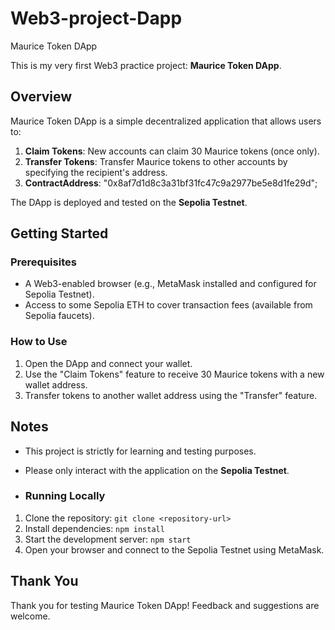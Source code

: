 # Web3-project-Dapp
  Maurice Token DApp

This is my very first Web3 practice project: **Maurice Token DApp**.

## Overview

Maurice Token DApp is a simple decentralized application that allows users to:
1. **Claim Tokens**: New accounts can claim 30 Maurice tokens (once only).
2. **Transfer Tokens**: Transfer Maurice tokens to other accounts by specifying the recipient's address.
3. **ContractAddress**: "0x8af7d1d8c3a31bf31fc47c9a2977be5e8d1fe29d"; 

The DApp is deployed and tested on the **Sepolia Testnet**.

## Getting Started

### Prerequisites
- A Web3-enabled browser (e.g., MetaMask installed and configured for Sepolia Testnet).
- Access to some Sepolia ETH to cover transaction fees (available from Sepolia faucets).

### How to Use
1. Open the DApp and connect your wallet.
2. Use the "Claim Tokens" feature to receive 30 Maurice tokens with a new wallet address.
3. Transfer tokens to another wallet address using the "Transfer" feature.

## Notes
- This project is strictly for learning and testing purposes.
- Please only interact with the application on the **Sepolia Testnet**.

- ### Running Locally
1. Clone the repository: `git clone <repository-url>`
2. Install dependencies: `npm install`
3. Start the development server: `npm start`
4. Open your browser and connect to the Sepolia Testnet using MetaMask.


## Thank You
Thank you for testing Maurice Token DApp! Feedback and suggestions are welcome.
